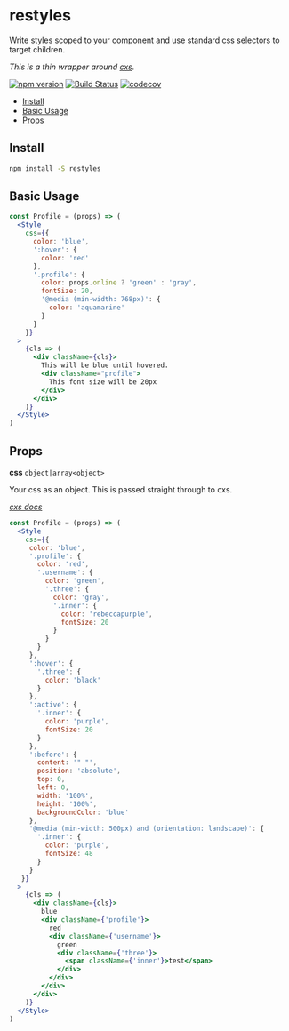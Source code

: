 # restyles

Write styles scoped to your component and use standard css selectors to target children.

*This is a thin wrapper around [cxs](https://github.com/jxnblk/cxs).*

[![npm version](https://badge.fury.io/js/restyles.svg)](https://badge.fury.io/js/restyles)
[![Build Status](https://travis-ci.org/tkh44/restyles.svg?branch=master)](https://travis-ci.org/tkh44/restyles)
[![codecov](https://codecov.io/gh/tkh44/restyles/branch/master/graph/badge.svg)](https://codecov.io/gh/tkh44/restyles)

-   [Install](#install)
-   [Basic Usage](#basic-usage)
-   [Props](#props)

## Install

```bash
npm install -S restyles
```

## Basic Usage
```jsx harmony
const Profile = (props) => (
  <Style
    css={{
      color: 'blue',
      ':hover': {
        color: 'red'
      },
      '.profile': {
        color: props.online ? 'green' : 'gray',
        fontSize: 20,
        '@media (min-width: 768px)': {
          color: 'aquamarine'
        }
      }
    }}
  >
    {cls => (
      <div className={cls}>
        This will be blue until hovered.
        <div className="profile">
          This font size will be 20px
        </div>
      </div>
    )}
  </Style>
)
```

## Props

**css** `object|array<object>`

Your css as an object. This is passed straight through to cxs.

*[cxs docs](https://github.com/jxnblk/cxs/blob/master/README.md)*

```jsx
const Profile = (props) => (
  <Style
    css={{
     color: 'blue',
     '.profile': {
       color: 'red',
       '.username': {
         color: 'green',
         '.three': {
           color: 'gray',
           '.inner': {
             color: 'rebeccapurple',
             fontSize: 20
           }
         }
       }
     },
     ':hover': {
       '.three': {
         color: 'black'
       }
     },
     ':active': {
       '.inner': {
         color: 'purple',
         fontSize: 20
       }
     },
     ':before': {
       content: '" "',
       position: 'absolute',
       top: 0,
       left: 0,
       width: '100%',
       height: '100%',
       backgroundColor: 'blue'
     },
     '@media (min-width: 500px) and (orientation: landscape)': {
       '.inner': {
         color: 'purple',
         fontSize: 48
       }
     }
   }}
  >
    {cls => (
      <div className={cls}>
        blue
        <div className={'profile'}>
          red
          <div className={'username'}>
            green
            <div className={'three'}>
              <span className={'inner'}>test</span>
            </div>
          </div>
        </div>
      </div>
    )}
  </Style>
)
```


